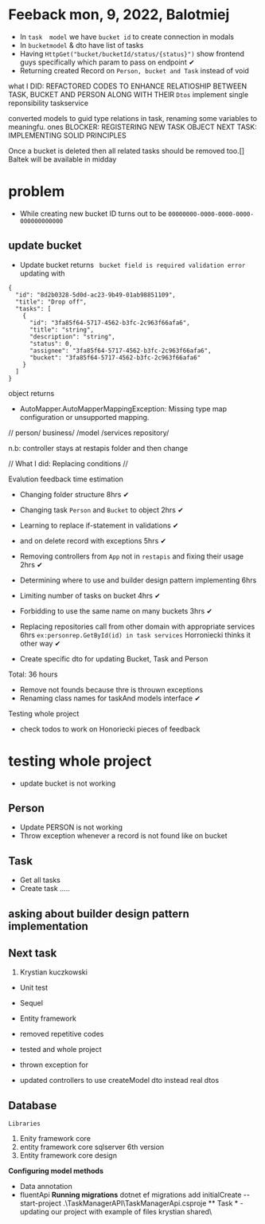 # Feeback mon, 9, 2022, Balotmiej

- In `task  model` we have `bucket id` to create connection in modals
- In `bucketmodel` & dto have list of tasks 
- Having `HttpGet("bucket/bucketId/status/{status}")` show frontend guys specifically which param to pass on endpoint ✔
- Returning created Record on `Person, bucket and Task` instead of void

what I DID: REFACTORED CODES TO ENHANCE RELATIOSHIP BETWEEN TASK, BUCKET AND PERSON ALONG WITH THEIR `Dtos`
implement single reponsibility taskservice

converted models to guid type relations in task, renaming some variables to meaningfu. ones
BLOCKER: REGISTERING NEW TASK OBJECT
NEXT TASK: IMPLEMENTING SOLID PRINCIPLES

Once a bucket is deleted then all related tasks should be removed too.[]
Baltek will be available in midday

# problem 
- While creating new bucket ID turns out to be `00000000-0000-0000-0000-000000000000`
## update bucket
- Update bucket returns  ` bucket field is required validation error` 
updating with 
``` 
{
  "id": "8d2b0328-5d0d-ac23-9b49-01ab98851109",
  "title": "Drop off",
  "tasks": [
    {
      "id": "3fa85f64-5717-4562-b3fc-2c963f66afa6",
      "title": "string",
      "description": "string",
      "status": 0,
      "assignee": "3fa85f64-5717-4562-b3fc-2c963f66afa6",
      "bucket": "3fa85f64-5717-4562-b3fc-2c963f66afa6"
    }
  ]
}
 ``` 
 object returns 
- AutoMapper.AutoMapperMappingException: Missing type map configuration or unsupported mapping.


// person/
business/
        /model
        /services
repository/
 
    
n.b: controller stays at restapis folder and then change 

// What I did: Replacing conditions 
// 

Evalution feedback time estimation

- Changing folder structure  8hrs ✔
- Changing task `Person` and  `Bucket` to object 2hrs ✔
- Learning to replace if-statement in validations ✔
- and on delete record with exceptions 5hrs ✔
- Removing  controllers from `App` not in `restapis` and fixing their usage 2hrs  ✔

- Determining where to use and builder design pattern implementing  6hrs 
- Limiting number of tasks on bucket  4hrs ✔
- Forbidding to use the same name on many buckets 3hrs ✔
- Replacing repositories call from other domain with appropriate services  6hrs 
 `ex:personrep.GetById(id) in task services` Horroniecki thinks it other way ✔
- Create specific dto for updating Bucket, Task and Person

Total:
36 hours

- Remove not founds because thre is throuwn exceptions
- Renaming class names for taskAnd models interface ✔

Testing whole project

- check todos to work on Honoriecki pieces of feedback
# testing whole project
- update bucket is not working 

## Person 
- Update PERSON is not working 
- Throw exception whenever a record is not found like on bucket
## Task
 - Get all tasks 
 - Create task 
 .....
 
## asking about builder design pattern implementation
## Next task 
1. Krystian kuczkowski 
- Unit test
- Sequel
- Entity framework

- removed repetitive codes
- tested and whole project
- thrown exception for 
- updated controllers to use createModel dto instead real dtos

## Database 
`Libraries`
1. Enity framework core 
2. entity framework core sqlserver 6th version
3. Entity framework core design


**Configuring model methods**
* Data annotation 
* fluentApi
**Running migrations**
dotnet ef migrations add initialCreate --start-project .\TaskManagerAPI\TaskManagerApi.csproje 
** Task *
-updating our project with example of files krystian shared\
